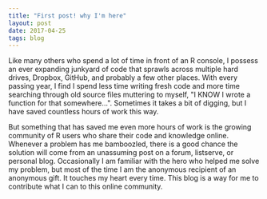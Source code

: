 ```yaml
---
title: "First post! why I'm here"
layout: post
date: 2017-04-25
tags: blog
---
```


Like many others who spend a lot of time in front of an R console, I possess an ever expanding junkyard of code that sprawls across multiple hard drives, Dropbox, GitHub, and probably a few other places. With every passing year, I find I spend less time writing fresh code and more time searching through old source files muttering to myself, "I KNOW I wrote a function for that somewhere...". Sometimes it takes a bit of digging, but I have saved countless hours of work this way.

But something that has saved me even more hours of work is the growing community of R users who share their code and knowledge online. Whenever a problem has me bamboozled, there is a good chance the solution will come from an unassuming post on a forum, listserve, or personal blog. Occasionally I am familiar with the hero who helped me solve my problem, but most of the time I am the anonymous recipient of an anonymous gift. It touches my heart every time. This blog is a way for me to contribute what I can to this online community. 












